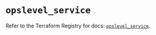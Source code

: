 # `opslevel_service`

Refer to the Terraform Registry for docs: [`opslevel_service`](https://registry.terraform.io/providers/opslevel/opslevel/1.6.3/docs/resources/service).
